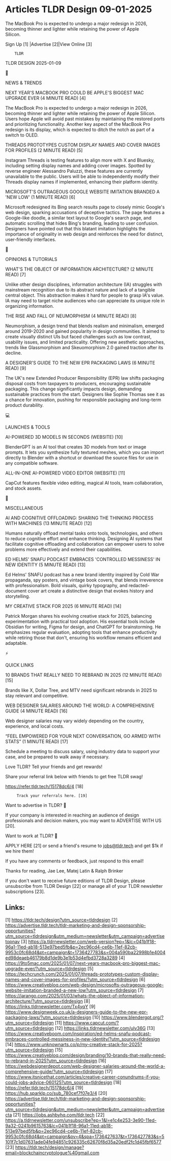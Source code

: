 # Articles TLDR Design 09-01-2025

The MacBook Pro is expected to undergo a major redesign in 2026,
becoming thinner and lighter while retaining the power of Apple
Silicon. ‌ ‌ ‌ ‌ ‌ ‌ ‌ ‌ ‌ ‌ ‌ ‌ ‌ ‌ ‌ ‌ ‌ ‌ ‌ ‌ ‌ ‌ ‌ ‌ ‌ ‌  ‌ ‌ ‌ ‌ ‌ ‌ ‌ ‌ ‌ ‌ ‌ ‌ ‌ ‌ ‌ ‌ ‌ ‌ ‌ ‌ ‌ ‌ ‌ ‌ ‌ ‌ 


 Sign Up [1] |Advertise [2]|View Online [3] 

		TLDR 

TLDR DESIGN 2025-01-09

📱 

NEWS & TRENDS

 NEXT YEAR'S MACBOOK PRO COULD BE APPLE'S BIGGEST MAC UPGRADE EVER (4
MINUTE READ) [4] 

 The MacBook Pro is expected to undergo a major redesign in 2026,
becoming thinner and lighter while retaining the power of Apple
Silicon. Users hope Apple will avoid past mistakes by maintaining the
restored ports and prioritizing functionality. Another key aspect of
the MacBook Pro redesign is its display, which is expected to ditch
the notch as part of a switch to OLED. 

 THREADS PROTOTYPES CUSTOM DISPLAY NAMES AND COVER IMAGES FOR PROFILES
(2 MINUTE READ) [5] 

 Instagram Threads is testing features to align more with X and
Bluesky, including setting display names and adding cover images.
Spotted by reverse engineer Alessandro Paluzzi, these features are
currently unavailable to the public. Users will be able to
independently modify their Threads display names if implemented,
enhancing their platform identity. 

 MICROSOFT'S OUTRAGEOUS GOOGLE WEBSITE IMITATION BRANDED A 'NEW LOW'
(1 MINUTE READ) [6] 

 Microsoft redesigned its Bing search results page to closely mimic
Google's web design, sparking accusations of deceptive tactics. The
page features a Google-like doodle, a similar text layout to Google's
search page, and automatic scrolling that hides Bing's branding,
leading to user confusion. Designers have pointed out that this
blatant imitation highlights the importance of originality in web
design and reinforces the need for distinct, user-friendly interfaces.


🚀 

OPINIONS & TUTORIALS

 WHAT'S THE OBJECT OF INFORMATION ARCHITECTURE? (2 MINUTE READ) [7] 

 Unlike other design disciplines, information architecture (IA)
struggles with mainstream recognition due to its abstract nature and
lack of a tangible central object. This abstraction makes it hard for
people to grasp IA's value. IA may need to target niche audiences who
can appreciate its unique role in organizing information. 

 THE RISE AND FALL OF NEUMORPHISM (4 MINUTE READ) [8] 

 Neumorphism, a design trend that blends realism and minimalism,
emerged around 2019-2020 and gained popularity in design communities.
It aimed to create visually distinct UIs but faced challenges such as
low contrast, usability issues, and limited practicality. Offering new
aesthetic approaches, trends like Glassmorphism and Skeuomorphism 2.0
gained traction after its decline. 

 A DESIGNER'S GUIDE TO THE NEW EPR PACKAGING LAWS (6 MINUTE READ) [9] 

 The UK's new Extended Producer Responsibility (EPR) law shifts
packaging disposal costs from taxpayers to producers, encouraging
sustainable packaging. This change significantly impacts design,
demanding sustainable practices from the start. Designers like Sophie
Thomas see it as a chance for innovation, pushing for responsible
packaging and long-term product durability. 

💻 

LAUNCHES & TOOLS

 AI-POWERED 3D MODELS IN SECONDS (WEBSITE) [10] 

 BlenderGPT is an AI tool that creates 3D models from text or image
prompts. It lets you synthesize fully textured meshes, which you can
import directly to Blender with a shortcut or download the source
files for use in any compatible software. 

 ALL-IN-ONE AI-POWERED VIDEO EDITOR (WEBSITE) [11] 

 CapCut features flexible video editing, magical AI tools, team
collaboration, and stock assets. 

🎁 

MISCELLANEOUS

 AI AND COGNITIVE OFFLOADING: SHARING THE THINKING PROCESS WITH
MACHINES (13 MINUTE READ) [12] 

 Humans naturally offload mental tasks onto tools, technologies, and
others to reduce cognitive effort and enhance thinking. Designing AI
systems that facilitate cognitive offloading and collaboration can
empower users to solve problems more effectively and extend their
capabilities. 

 ED HELMS' SNAFU PODCAST EMBRACES 'CONTROLLED MESSINESS' IN NEW
IDENTITY (5 MINUTE READ) [13] 

 Ed Helms' SNAFU podcast has a new brand identity inspired by Cold War
propaganda, spy posters, and vintage book covers, that blends
irreverence with professionalism. Bold visuals, quirky typography, and
redacted-document cover art create a distinctive design that evokes
history and storytelling. 

 MY CREATIVE STACK FOR 2025 (6 MINUTE READ) [14] 

 Patrick Morgan shares his evolving creative stack for 2025, balancing
experimentation with practical tool adoption. His essential tools
include Obsidian for writing, Figma for design, and ChatGPT for
brainstorming. He emphasizes regular evaluation, adopting tools that
enhance productivity while retiring those that don't, ensuring his
workflow remains efficient and adaptable. 

⚡ 

QUICK LINKS

 10 BRANDS THAT REALLY NEED TO REBRAND IN 2025 (12 MINUTE READ) [15] 

 Brands like X, Dollar Tree, and MTV need significant rebrands in 2025
to stay relevant and competitive. 

 WEB DESIGNER SALARIES AROUND THE WORLD: A COMPREHENSIVE GUIDE (4
MINUTE READ) [16] 

 Web designer salaries may vary widely depending on the country,
experience, and local costs. 

 “FEEL EMPOWERED FOR YOUR NEXT CONVERSATION, GO ARMED WITH STATS”
(1 MINUTE READ) [17] 

 Schedule a meeting to discuss salary, using industry data to support
your case, and be prepared to walk away if necessary. 

Love TLDR? Tell your friends and get rewards!

 Share your referral link below with friends to get free TLDR swag! 

 https://refer.tldr.tech/15178dc6/4 [18] 

		 Track your referrals here. [19] 

Want to advertise in TLDR? 📰

 If your company is interested in reaching an audience of design
professionals and decision makers, you may want to ADVERTISE WITH US
[20]. 

Want to work at TLDR? 💼

 APPLY HERE [21] or send a friend's resume to jobs@tldr.tech and get
$1k if we hire them! 

 If you have any comments or feedback, just respond to this email! 

Thanks for reading, 
Jae Lee, Matej Latin & Ralph Brinker 

If you don't want to receive future editions of TLDR Design, please
unsubscribe from TLDR Design [22] or manage all of your TLDR
newsletter subscriptions [23]. 

 

Links:
------
[1] https://tldr.tech/design?utm_source=tldrdesign
[2] https://advertise.tldr.tech/tldr-marketing-and-design-sponsorship-opportunities?utm_source=tldrdesign&utm_medium=newsletter&utm_campaign=advertisetopnav
[3] https://a.tldrnewsletter.com/web-version?ep=1&lc=041b1f18-96a1-11ed-ab18-513e97bed5fb&p=2ec96cd4-ce6b-11ef-82cb-9953c0fc68d4&pt=campaign&t=1736427783&s=004a590ba22998b1e4004ed98deaeb46179b8d1de9b3e1b53d4efbd3728a3289
[4] https://9to5mac.com/2025/01/07/next-years-macbook-pro-biggest-mac-upgrade-ever/?utm_source=tldrdesign
[5] https://techcrunch.com/2025/01/07/threads-prototypes-custom-display-names-and-cover-images-for-profiles/?utm_source=tldrdesign
[6] https://www.creativebloq.com/web-design/microsofts-outrageous-google-website-imitation-branded-a-new-low?utm_source=tldrdesign
[7] https://jarango.com/2025/01/03/whats-the-object-of-information-architecture/?utm_source=tldrdesign
[8] https://links.tldrnewsletter.com/Tx4yqY
[9] https://www.designweek.co.uk/a-designers-guide-to-the-new-epr-packaging-laws/?utm_source=tldrdesign
[10] https://www.blendergpt.org/?utm_source=tldrdesign
[11] https://www.capcut.com/?utm_source=tldrdesign
[12] https://links.tldrnewsletter.com/ulv36G
[13] https://www.creativeboom.com/inspiration/ed-helms-snafu-podcast-embraces-controlled-messiness-in-new-identity/?utm_source=tldrdesign
[14] https://www.unknownarts.co/p/my-creative-stack-for-2025?utm_source=tldrdesign
[15] https://www.creativebloq.com/design/branding/10-brands-that-really-need-to-rebrand-in-2025?utm_source=tldrdesign
[16] https://webdesignerdepot.com/web-designer-salaries-around-the-world-a-comprehensive-guide/?utm_source=tldrdesign
[17] https://www.itsnicethat.com/articles/creative-career-conundrums-if-you-could-jobs-advice-060125?utm_source=tldrdesign
[18] https://refer.tldr.tech/15178dc6/4
[19] https://hub.sparklp.co/sub_780cef7f07e3/4
[20] https://advertise.tldr.tech/tldr-marketing-and-design-sponsorship-opportunities?utm_source=tldrdesign&utm_medium=newsletter&utm_campaign=advertisecta
[21] https://jobs.ashbyhq.com/tldr.tech
[22] https://a.tldrnewsletter.com/unsubscribe?ep=1&l=e1c4e253-3e90-11ed-9a32-0241b9615763&lc=041b1f18-96a1-11ed-ab18-513e97bed5fb&p=2ec96cd4-ce6b-11ef-82cb-9953c0fc68d4&pt=campaign&pv=4&spa=1736427637&t=1736427783&s=5101f7c1d07631ade04fe94851c926335c62670f8d35a20edf2fc1d45fbf6577
[23] https://tldr.tech/design/manage?email=blockchaincryptologue%40gmail.com